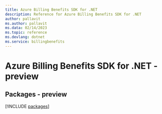 ```yaml
---
title: Azure Billing Benefits SDK for .NET
description: Reference for Azure Billing Benefits SDK for .NET
author: pallavit
ms.author: pallavit
ms.data: 02/14/2023
ms.topic: reference
ms.devlang: dotnet
ms.service: billingbenefits
---
```

# Azure Billing Benefits SDK for .NET - preview
## Packages - preview
[!INCLUDE [packages](billing-benefits-index.md)]